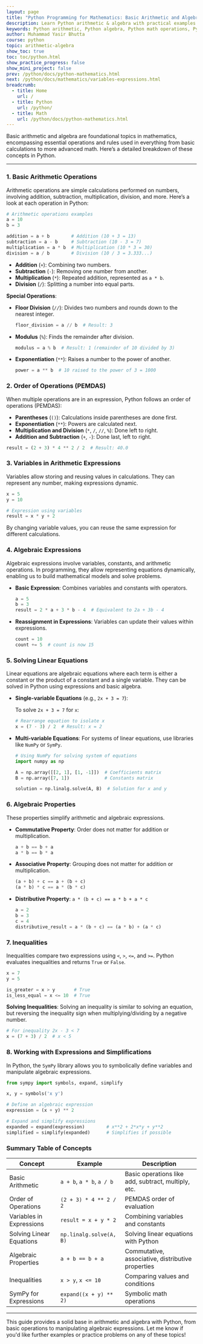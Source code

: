 ```yaml
---
layout: page
title: "Python Programming for Mathematics: Basic Arithmetic and Algebra"
description: Learn Python arithmetic & algebra with practical examples! Master mathematical operations, functions, and problem-solving techniques in Python. Perfect for beginners & advanced coders.
keywords: Python arithmetic, Python algebra, Python math operations, Python mathematical functions, Basic Python math, How to do algebra in Python, Python arithmetic operators, Python math examples, Solving equations in Python, Python division, Python multiplication, Python addition, Python subtraction, Python exponents, Python roots, Python math module tutorial, Python algebra functions, Python math for beginners, Advanced Python mathematics, Python math syntax, Python numerical calculations, Python arithmetic expressions, Python PEMDAS, Python algebra problems, Python math functions list, Python sum, Python min, Python max, Python abs, Python math library guide
author: Muhammad Yasir Bhutta
course: python
topic: arithmetic-algebra
show_toc: true
toc: toc/python.html
show_practice_progress: false
show_mini_project: false
prev: /python/docs/python-mathematics.html
next: /python/docs/mathematics/variables-expressions.html
breadcrumb:
  - title: Home
    url: /
  - title: Python
    url: /python/
  - title: Math
    url: /python/docs/python-mathematics.html
---
```


Basic arithmetic and algebra are foundational topics in mathematics, encompassing essential operations and rules used in everything from basic calculations to more advanced math. Here’s a detailed breakdown of these concepts in Python.

---

### 1. **Basic Arithmetic Operations**

Arithmetic operations are simple calculations performed on numbers, involving addition, subtraction, multiplication, division, and more. Here’s a look at each operation in Python:

   ```python
   # Arithmetic operations examples
   a = 10
   b = 3

   addition = a + b        # Addition (10 + 3 = 13)
   subtraction = a - b     # Subtraction (10 - 3 = 7)
   multiplication = a * b  # Multiplication (10 * 3 = 30)
   division = a / b        # Division (10 / 3 = 3.333...)
   ```

   - **Addition** (`+`): Combining two numbers.
   - **Subtraction** (`-`): Removing one number from another.
   - **Multiplication** (`*`): Repeated addition, represented as `a * b`.
   - **Division** (`/`): Splitting a number into equal parts.

   **Special Operations**:
   - **Floor Division** (`//`): Divides two numbers and rounds down to the nearest integer.

     ```python
     floor_division = a // b  # Result: 3
     ```

   - **Modulus** (`%`): Finds the remainder after division.

     ```python
     modulus = a % b  # Result: 1 (remainder of 10 divided by 3)
     ```

   - **Exponentiation** (`**`): Raises a number to the power of another.

     ```python
     power = a ** b  # 10 raised to the power of 3 = 1000
     ```

<script async src="https://pagead2.googlesyndication.com/pagead/js/adsbygoogle.js?client=ca-pub-1602443888929206"
     crossorigin="anonymous"></script>
<ins class="adsbygoogle"
     style="display:block; text-align:center;"
     data-ad-layout="in-article"
     data-ad-format="fluid"
     data-ad-client="ca-pub-1602443888929206"
     data-ad-slot="6296238623"></ins>
<script>
     (adsbygoogle = window.adsbygoogle || []).push({});
</script>


### 2. **Order of Operations (PEMDAS)**

When multiple operations are in an expression, Python follows an order of operations (PEMDAS):
   - **Parentheses** (`()`): Calculations inside parentheses are done first.
   - **Exponentiation** (`**`): Powers are calculated next.
   - **Multiplication and Division** (`*`, `/`, `//`, `%`): Done left to right.
   - **Addition and Subtraction** (`+`, `-`): Done last, left to right.

   ```python
   result = (2 + 3) * 4 ** 2 / 2  # Result: 40.0
   ```

### 3. **Variables in Arithmetic Expressions**

Variables allow storing and reusing values in calculations. They can represent any number, making expressions dynamic.

   ```python
   x = 5
   y = 10

   # Expression using variables
   result = x * y + 2
   ```

   By changing variable values, you can reuse the same expression for different calculations.

### 4. **Algebraic Expressions**

Algebraic expressions involve variables, constants, and arithmetic operations. In programming, they allow representing equations dynamically, enabling us to build mathematical models and solve problems.

   - **Basic Expression**: Combines variables and constants with operators.

     ```python
     a = 5
     b = 3
     result = 2 * a + 3 * b - 4  # Equivalent to 2a + 3b - 4
     ```

   - **Reassignment in Expressions**: Variables can update their values within expressions.

     ```python
     count = 10
     count += 5  # count is now 15
     ```

### 5. **Solving Linear Equations**

Linear equations are algebraic equations where each term is either a constant or the product of a constant and a single variable. They can be solved in Python using expressions and basic algebra.

   - **Single-variable Equations** (e.g., `2x + 3 = 7`):
     
     To solve `2x + 3 = 7` for `x`:

     ```python
     # Rearrange equation to isolate x
     x = (7 - 3) / 2  # Result: x = 2
     ```

   - **Multi-variable Equations**: For systems of linear equations, use libraries like `NumPy` or `SymPy`.

     ```python
     # Using NumPy for solving system of equations
     import numpy as np

     A = np.array([[2, 1], [1, -1]])  # Coefficients matrix
     B = np.array([7, 1])             # Constants matrix

     solution = np.linalg.solve(A, B)  # Solution for x and y
     ```

### 6. **Algebraic Properties**

These properties simplify arithmetic and algebraic expressions.

   - **Commutative Property**: Order does not matter for addition or multiplication.
     
     ```python
     a + b == b + a
     a * b == b * a
     ```

   - **Associative Property**: Grouping does not matter for addition or multiplication.
     
     ```python
     (a + b) + c == a + (b + c)
     (a * b) * c == a * (b * c)
     ```

   - **Distributive Property**: `a * (b + c) == a * b + a * c`
     
     ```python
     a = 2
     b = 3
     c = 4
     distributive_result = a * (b + c) == (a * b) + (a * c)
     ```

### 7. **Inequalities**

Inequalities compare two expressions using `<`, `>`, `<=`, and `>=`. Python evaluates inequalities and returns `True` or `False`.

   ```python
   x = 7
   y = 5

   is_greater = x > y       # True
   is_less_equal = x <= 10  # True
   ```

   **Solving Inequalities**:
   Solving an inequality is similar to solving an equation, but reversing the inequality sign when multiplying/dividing by a negative number.

   ```python
   # For inequality 2x - 3 < 7
   x = (7 + 3) / 2  # x < 5
   ```

### 8. **Working with Expressions and Simplifications**

In Python, the `SymPy` library allows you to symbolically define variables and manipulate algebraic expressions.

   ```python
   from sympy import symbols, expand, simplify

   x, y = symbols('x y')

   # Define an algebraic expression
   expression = (x + y) ** 2

   # Expand and simplify expressions
   expanded = expand(expression)        # x**2 + 2*x*y + y**2
   simplified = simplify(expanded)      # Simplifies if possible
   ```

### Summary Table of Concepts

| Concept                | Example                              | Description                                       |
|------------------------|--------------------------------------|---------------------------------------------------|
| Basic Arithmetic       | `a + b`, `a * b`, `a / b`           | Basic operations like add, subtract, multiply, etc. |
| Order of Operations    | `(2 + 3) * 4 ** 2 / 2`              | PEMDAS order of evaluation                         |
| Variables in Expressions | `result = x + y * 2`              | Combining variables and constants                  |
| Solving Linear Equations | `np.linalg.solve(A, B)`           | Solving linear equations with Python               |
| Algebraic Properties   | `a + b == b + a`                    | Commutative, associative, distributive properties  |
| Inequalities           | `x > y`, `x <= 10`                 | Comparing values and conditions                    |
| SymPy for Expressions  | `expand((x + y) ** 2)`             | Symbolic math operations                           |

---

This guide provides a solid base in arithmetic and algebra with Python, from basic operations to manipulating algebraic expressions. Let me know if you'd like further examples or practice problems on any of these topics!

<script async src="https://pagead2.googlesyndication.com/pagead/js/adsbygoogle.js?client=ca-pub-1602443888929206"
     crossorigin="anonymous"></script>
<ins class="adsbygoogle"
     style="display:block; text-align:center;"
     data-ad-layout="in-article"
     data-ad-format="fluid"
     data-ad-client="ca-pub-1602443888929206"
     data-ad-slot="6296238623"></ins>
<script>
     (adsbygoogle = window.adsbygoogle || []).push({});
</script>